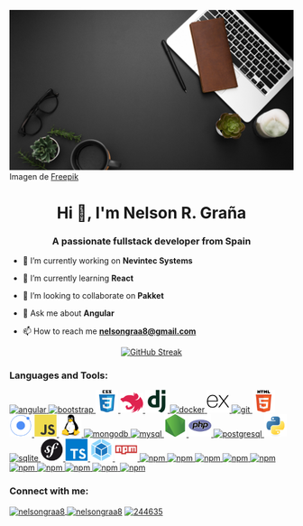 

![MasterHead](./image/plano-estacion-trabajo-espacio-copia-computadora-portatil-medium.jpg)
Imagen de <a href="https://www.freepik.es/foto-gratis/plano-estacion-trabajo-espacio-copia-computadora-portatil_6740653.htm">Freepik</a>

<h1 align="center">Hi 👋, I'm Nelson R. Graña</h1>
<h3 align="center">A passionate fullstack developer from Spain</h3>

- 🔭 I’m currently working on **Nevintec Systems**

- 🌱 I’m currently learning **React**

- 👯 I’m looking to collaborate on **Pakket**

- 💬 Ask me about **Angular**

- 📫 How to reach me **nelsongraa8@gmail.com**

<div align="center">

[![GitHub Streak](https://github-readme-streak-stats.herokuapp.com/?user=nelsongraa8)](https://git.io/streak-stats)

<h3 align="left">Languages and Tools:</h3>
<p align="left">
  <a href="https://angular.io" target="_blank">
    <img
      src="https://angular.io/assets/images/logos/angular/angular.svg"
      alt="angular"
      width="40"
      height="40"
    />
  </a>
  <a href="https://getbootstrap.com" target="_blank">
    <img
      src="https://cdn.jsdelivr.net/gh/devicons/devicon/icons/bootstrap/bootstrap-original.svg"
      alt="bootstrap"
      width="40"
      height="40"
    />
  </a>
  <a href="https://www.w3schools.com/css/" target="_blank">
    <img
      src="https://raw.githubusercontent.com/devicons/devicon/master/icons/css3/css3-original-wordmark.svg"
      alt="css3"
      width="40"
      height="40"
    />
  </a>
  <a href="https://nestjs.com/" target="_blank">
    <img
      src="https://raw.githubusercontent.com/devicons/devicon/master/icons/nestjs/nestjs-plain.svg"
      alt="css3"
      width="40"
      height="35"
    />
  </a>
  <a href="https://www.djangoproject.com/" target="_blank">
    <img
      src="https://raw.githubusercontent.com/devicons/devicon/master/icons/django/django-plain.svg"
      alt="django"
      width="40"
      height="40"
    />
  </a>
  <a href="https://www.docker.com/" target="_blank">
    <img
      src="https://cdn.jsdelivr.net/gh/devicons/devicon/icons/docker/docker-original.svg"
      alt="docker"
      width="50"
      height="50"
    />
  </a>
  <a href="https://expressjs.com" target="_blank">
    <img
      src="https://raw.githubusercontent.com/devicons/devicon/master/icons/express/express-original.svg"
      alt="express"
      width="40"
      height="40"
    />
  </a>
  <a href="https://git-scm.com/" target="_blank">
    <img
      src="https://www.vectorlogo.zone/logos/git-scm/git-scm-icon.svg"
      alt="git"
      width="40"
      height="40"
    />
  </a>
  <a href="https://www.w3.org/html/" target="_blank">
    <img
      src="https://raw.githubusercontent.com/devicons/devicon/master/icons/html5/html5-original-wordmark.svg"
      alt="html5"
      width="40"
      height="40"
    />
  </a>
  <a href="https://ionicframework.com" target="_blank">
    <img
      src="https://raw.githubusercontent.com/devicons/devicon/master/icons/ionic/ionic-original.svg"
      alt="ionic"
      width="40"
      height="40"
    />
  </a>
  <a
    href="https://developer.mozilla.org/en-US/docs/Web/JavaScript"
    target="_blank"
  >
    <img
      src="https://raw.githubusercontent.com/devicons/devicon/master/icons/javascript/javascript-original.svg"
      alt="javascript"
      width="40"
      height="40"
    />
  </a>
  <a href="https://www.linux.org/" target="_blank">
    <img
      src="https://raw.githubusercontent.com/devicons/devicon/master/icons/linux/linux-original.svg"
      alt="linux"
      width="40"
      height="40"
    />
  </a>
  <a href="https://www.mongodb.com/" target="_blank">
    <img
      src="https://cdn.jsdelivr.net/gh/devicons/devicon/icons/mongodb/mongodb-original.svg"
      alt="mongodb"
      width="40"
      height="40"
    />
  </a>
  <a href="https://www.mysql.com/" target="_blank">
    <img
      src="https://cdn.jsdelivr.net/gh/devicons/devicon/icons/mysql/mysql-original.svg"
      alt="mysql"
      width="40"
      height="40"
    />
  </a>
  <a href="https://nodejs.org" target="_blank">
    <img
      src="https://raw.githubusercontent.com/devicons/devicon/master/icons/nodejs/nodejs-original.svg"
      alt="nodejs"
      width="40"
      height="40"
    />
  </a>
  <a href="https://www.php.net" target="_blank">
    <img
      src="https://raw.githubusercontent.com/devicons/devicon/master/icons/php/php-original.svg"
      alt="php"
      width="40"
      height="40"
    />
  </a>
  <a href="https://www.postgresql.org" target="_blank">
    <img
      src="https://cdn.jsdelivr.net/gh/devicons/devicon/icons/postgresql/postgresql-original.svg"
      alt="postgresql"
      width="40"
      height="40"
    />
  </a>
  <a href="https://www.python.org" target="_blank">
    <img
      src="https://raw.githubusercontent.com/devicons/devicon/master/icons/python/python-original.svg"
      alt="python"
      width="40"
      height="40"
    />
  </a>
  <a href="https://www.sqlite.org/" target="_blank">
    <img
      src="https://www.vectorlogo.zone/logos/sqlite/sqlite-icon.svg"
      alt="sqlite"
      width="40"
      height="40"
    />
  </a>
  <a href="https://symfony.com" target="_blank">
    <img
      src="https://raw.githubusercontent.com/devicons/devicon/master/icons/symfony/symfony-original.svg"
      alt="symfony"
      width="40"
      height="40"
    />
  </a>
  <a href="https://www.typescriptlang.org/" target="_blank">
    <img
      src="https://raw.githubusercontent.com/devicons/devicon/master/icons/typescript/typescript-original.svg"
      alt="typescript"
      width="40"
      height="40"
    />
  </a>
  <a href="https://webpack.js.org" target="_blank">
    <img
      src="https://raw.githubusercontent.com/devicons/devicon/master/icons/webpack/webpack-original.svg"
      alt="webpack"
      width="40"
      height="40"
    />
  </a>
  <a href="https://npmjs.com" target="_blank">
    <img
      src="https://raw.githubusercontent.com/devicons/devicon/master/icons/npm/npm-original-wordmark.svg"
      alt="npm"
      width="40"
      height="40"
    />
  </a>
  <a href="https://code.visualstudio.com/" target="_blank">
    <img
      src="https://cdn.jsdelivr.net/gh/devicons/devicon/icons/vscode/vscode-original.svg"
      alt="npm"
      width="40"
      height="40"
    />
  </a>
  <a href="https://code.gitlab.com/" target="_blank">
    <img
      src="https://cdn.jsdelivr.net/gh/devicons/devicon/icons/gitlab/gitlab-original.svg"
      alt="npm"
      width="40"
      height="40"
    />
  </a>
  <a href="https://www.jenkins.io/" target="_blank">
    <img
      src="https://cdn.jsdelivr.net/gh/devicons/devicon/icons/jenkins/jenkins-original.svg"
      alt="npm"
      width="40"
      height="40"
    />
  </a>
  <a href="https://jestjs.io/" target="_blank">
    <img
      src="https://cdn.jsdelivr.net/gh/devicons/devicon/icons/jest/jest-plain.svg"
      alt="npm"
      width="40"
      height="40"
    />
  </a>
  <a href="https://www.atlassian.com/es/software/jira" target="_blank">
    <img
      src="https://cdn.jsdelivr.net/gh/devicons/devicon/icons/jira/jira-original.svg"
      alt="npm"
      width="40"
      height="40"
    />
  </a>
  <a href="https://jquery.com/" target="_blank">
    <img
      src="https://cdn.jsdelivr.net/gh/devicons/devicon/icons/jquery/jquery-original.svg"
      alt="npm"
      width="40"
      height="40"
    />
  </a>
  <a href="https://www.raspberrypi.com/" target="_blank">
    <img
      src="https://cdn.jsdelivr.net/gh/devicons/devicon/icons/raspberrypi/raspberrypi-original.svg"
      alt="npm"
      width="40"
      height="40"
    />
  </a>
  <a href="https://lesscss.org/" target="_blank">
    <img
      src="https://cdn.jsdelivr.net/gh/devicons/devicon/icons/sass/sass-original.svg"
      alt="npm"
      width="40"
      height="40"
    />
  </a>
  <a href="https://arduino" target="_blank">
    <img
      src="https://cdn.jsdelivr.net/gh/devicons/devicon/icons/arduino/arduino-original.svg"
      alt="npm"
      width="40"
      height="40"
    />
  </a>
  <a href="https://jasmine.github.io/" target="_blank">
    <img
      src="https://cdn.jsdelivr.net/gh/devicons/devicon/icons/jasmine/jasmine-plain.svg"
      alt="npm"
      width="40"
      height="40"
    />
  </a>
</p>

<h3 align="left">Connect with me:</h3>
<p align="left">
  <a href="https://twitter.com/nelsongraa8" target="blank">
    <img
      align="center"
      src="https://raw.githubusercontent.com/rahuldkjain/github-profile-readme-generator/master/src/images/icons/Social/twitter.svg"
      alt="nelsongraa8"
      height="30"
      width="40"
    />
  </a>
  <a href="https://linkedin.com/in/nelsongraa8" target="blank">
    <img
      align="center"
      src="https://raw.githubusercontent.com/rahuldkjain/github-profile-readme-generator/master/src/images/icons/Social/linked-in-alt.svg"
      alt="nelsongraa8"
      height="30"
      width="40"
  /></a>
  <a href="https://es.stackoverflow.com/users/244635" target="blank"
    ><img
      align="center"
      src="https://raw.githubusercontent.com/rahuldkjain/github-profile-readme-generator/master/src/images/icons/Social/stack-overflow.svg"
      alt="244635"
      height="30"
      width="40"
  /></a>
</p>

